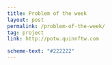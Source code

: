 ```yaml
---
title: Problem of the week
layout: post
permalink: /problem-of-the-week/
tag: project
link: http://potw.quinnftw.com

scheme-text: "#222222"
---
```

